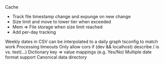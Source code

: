 Cache
- Track file timestamp change and expunge on new change
- Size limit and move to lower tier when exceeded
- Mem => File storage when size limit reached
- Add per-day tracking

Weekly dates in CSV can be interpolated to a daily graph
tsconfig to match work
Processing timeouts
Only allow cors if (dev && localhost)
describe / is vs. test(...)
Dictionary key => value mappings (e.g. Yes/No)
Multiple date format support
Canonical data directory